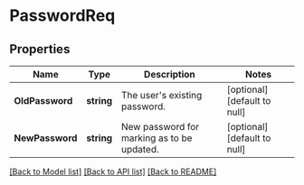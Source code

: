 # PasswordReq

## Properties
Name | Type | Description | Notes
------------ | ------------- | ------------- | -------------
**OldPassword** | **string** | The user&#39;s existing password. | [optional] [default to null]
**NewPassword** | **string** | New password for marking as to be updated. | [optional] [default to null]

[[Back to Model list]](../README.md#documentation-for-models) [[Back to API list]](../README.md#documentation-for-api-endpoints) [[Back to README]](../README.md)



